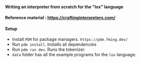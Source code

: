 #### Writing an interpreter from scratch for the "lox" language
#### Reference material : https://craftinginterpreters.com/

#### Setup
- Install `PDM` for package managers. `https://pdm.fming.dev/`
- Run `pdm install`. Installs all dependencies
- Run `pdm run dev`. Runs the tokenizer.
- `data` folder has all the example programs for the `lox` language. 